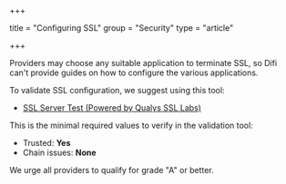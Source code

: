 +++

title = "Configuring SSL"
group = "Security"
type = "article"

+++

Providers may choose any suitable application to terminate SSL, so Difi can't provide guides on how to configure the various applications.

To validate SSL configuration, we suggest using this tool:

* [SSL Server Test (Powered by Qualys SSL Labs)](https://www.ssllabs.com/ssltest/analyze.html)

This is the minimal required values to verify in the validation tool:

* Trusted: **Yes**
* Chain issues: **None**

We urge all providers to qualify for grade "A" or better.
